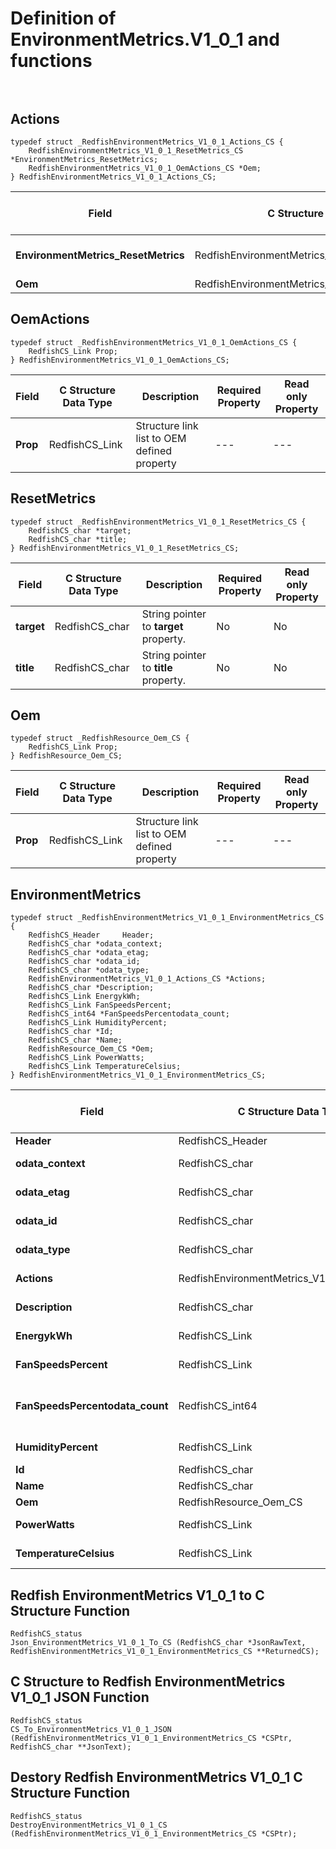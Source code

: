 # Definition of EnvironmentMetrics.V1_0_1 and functions<br><br>

## Actions
    typedef struct _RedfishEnvironmentMetrics_V1_0_1_Actions_CS {
        RedfishEnvironmentMetrics_V1_0_1_ResetMetrics_CS *EnvironmentMetrics_ResetMetrics;
        RedfishEnvironmentMetrics_V1_0_1_OemActions_CS *Oem;
    } RedfishEnvironmentMetrics_V1_0_1_Actions_CS;

|Field |C Structure Data Type|Description |Required Property|Read only Property
| ---  | --- | --- | --- | ---
|**EnvironmentMetrics_ResetMetrics**|RedfishEnvironmentMetrics_V1_0_1_ResetMetrics_CS| Structure points to **#EnvironmentMetrics.ResetMetrics** property.| No| No
|**Oem**|RedfishEnvironmentMetrics_V1_0_1_OemActions_CS| Structure points to **Oem** property.| No| No


## OemActions
    typedef struct _RedfishEnvironmentMetrics_V1_0_1_OemActions_CS {
        RedfishCS_Link Prop;
    } RedfishEnvironmentMetrics_V1_0_1_OemActions_CS;

|Field |C Structure Data Type|Description |Required Property|Read only Property
| ---  | --- | --- | --- | ---
|**Prop**|RedfishCS_Link| Structure link list to OEM defined property| ---| ---


## ResetMetrics
    typedef struct _RedfishEnvironmentMetrics_V1_0_1_ResetMetrics_CS {
        RedfishCS_char *target;
        RedfishCS_char *title;
    } RedfishEnvironmentMetrics_V1_0_1_ResetMetrics_CS;

|Field |C Structure Data Type|Description |Required Property|Read only Property
| ---  | --- | --- | --- | ---
|**target**|RedfishCS_char| String pointer to **target** property.| No| No
|**title**|RedfishCS_char| String pointer to **title** property.| No| No


## Oem
    typedef struct _RedfishResource_Oem_CS {
        RedfishCS_Link Prop;
    } RedfishResource_Oem_CS;

|Field |C Structure Data Type|Description |Required Property|Read only Property
| ---  | --- | --- | --- | ---
|**Prop**|RedfishCS_Link| Structure link list to OEM defined property| ---| ---


## EnvironmentMetrics
    typedef struct _RedfishEnvironmentMetrics_V1_0_1_EnvironmentMetrics_CS {
        RedfishCS_Header     Header;
        RedfishCS_char *odata_context;
        RedfishCS_char *odata_etag;
        RedfishCS_char *odata_id;
        RedfishCS_char *odata_type;
        RedfishEnvironmentMetrics_V1_0_1_Actions_CS *Actions;
        RedfishCS_char *Description;
        RedfishCS_Link EnergykWh;
        RedfishCS_Link FanSpeedsPercent;
        RedfishCS_int64 *FanSpeedsPercentodata_count;
        RedfishCS_Link HumidityPercent;
        RedfishCS_char *Id;
        RedfishCS_char *Name;
        RedfishResource_Oem_CS *Oem;
        RedfishCS_Link PowerWatts;
        RedfishCS_Link TemperatureCelsius;
    } RedfishEnvironmentMetrics_V1_0_1_EnvironmentMetrics_CS;

|Field |C Structure Data Type|Description |Required Property|Read only Property
| ---  | --- | --- | --- | ---
|**Header**|RedfishCS_Header|Redfish C structure header|---|---
|**odata_context**|RedfishCS_char| String pointer to **@odata.context** property.| No| No
|**odata_etag**|RedfishCS_char| String pointer to **@odata.etag** property.| No| No
|**odata_id**|RedfishCS_char| String pointer to **@odata.id** property.| Yes| No
|**odata_type**|RedfishCS_char| String pointer to **@odata.type** property.| Yes| No
|**Actions**|RedfishEnvironmentMetrics_V1_0_1_Actions_CS| Structure points to **Actions** property.| No| No
|**Description**|RedfishCS_char| String pointer to **Description** property.| No| Yes
|**EnergykWh**|RedfishCS_Link| Structure link list to **EnergykWh** property.| No| No
|**FanSpeedsPercent**|RedfishCS_Link| Structure link list to **FanSpeedsPercent** property.| No| No
|**FanSpeedsPercentodata_count**|RedfishCS_int64| 64-bit long long interger pointer to **FanSpeedsPercent@odata.count** property.| No| No
|**HumidityPercent**|RedfishCS_Link| Structure link list to **HumidityPercent** property.| No| No
|**Id**|RedfishCS_char| String pointer to **Id** property.| Yes| Yes
|**Name**|RedfishCS_char| String pointer to **Name** property.| Yes| Yes
|**Oem**|RedfishResource_Oem_CS| Structure points to **Oem** property.| No| No
|**PowerWatts**|RedfishCS_Link| Structure link list to **PowerWatts** property.| No| No
|**TemperatureCelsius**|RedfishCS_Link| Structure link list to **TemperatureCelsius** property.| No| No
## Redfish EnvironmentMetrics V1_0_1 to C Structure Function
    RedfishCS_status
    Json_EnvironmentMetrics_V1_0_1_To_CS (RedfishCS_char *JsonRawText, RedfishEnvironmentMetrics_V1_0_1_EnvironmentMetrics_CS **ReturnedCS);

## C Structure to Redfish EnvironmentMetrics V1_0_1 JSON Function
    RedfishCS_status
    CS_To_EnvironmentMetrics_V1_0_1_JSON (RedfishEnvironmentMetrics_V1_0_1_EnvironmentMetrics_CS *CSPtr, RedfishCS_char **JsonText);

## Destory Redfish EnvironmentMetrics V1_0_1 C Structure Function
    RedfishCS_status
    DestroyEnvironmentMetrics_V1_0_1_CS (RedfishEnvironmentMetrics_V1_0_1_EnvironmentMetrics_CS *CSPtr);

